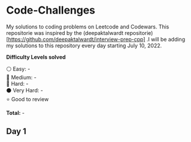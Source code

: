 # Code-Challenges
My solutions to coding problems on Leetcode and Codewars. This repositorie was inspired by the (deepaktalwardt repositorie)[https://github.com/deepaktalwardt/interview-prep-cpp] .I will be adding my solutions to this repository every day starting July 10, 2022.

__Difficulty Levels solved__
 
 :white_circle: Easy: -  
 :large_blue_circle: Medium: -  
 :red_circle: Hard: -  
 :black_circle: Very Hard: -  
 :star: Good to review

 __Total:__ -

## Day 1
